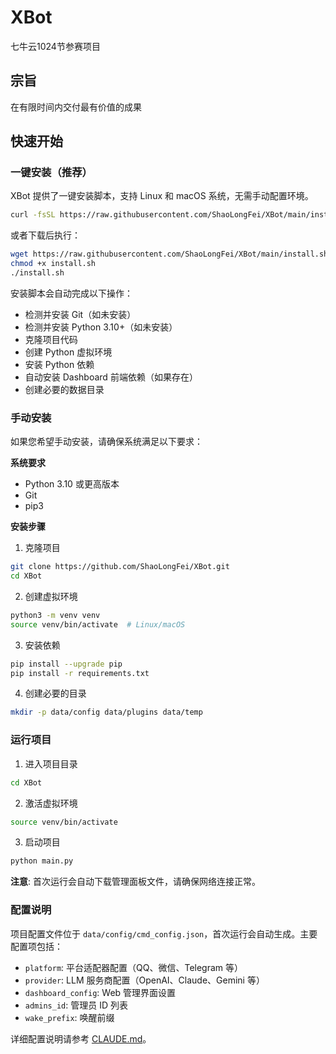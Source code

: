# XBot
七牛云1024节参赛项目

## 宗旨
在有限时间内交付最有价值的成果

## 快速开始

### 一键安装（推荐）

XBot 提供了一键安装脚本，支持 Linux 和 macOS 系统，无需手动配置环境。

```bash
curl -fsSL https://raw.githubusercontent.com/ShaoLongFei/XBot/main/install.sh | bash
```

或者下载后执行：

```bash
wget https://raw.githubusercontent.com/ShaoLongFei/XBot/main/install.sh
chmod +x install.sh
./install.sh
```

安装脚本会自动完成以下操作：
- 检测并安装 Git（如未安装）
- 检测并安装 Python 3.10+（如未安装）
- 克隆项目代码
- 创建 Python 虚拟环境
- 安装 Python 依赖
- 自动安装 Dashboard 前端依赖（如果存在）
- 创建必要的数据目录

### 手动安装

如果您希望手动安装，请确保系统满足以下要求：

**系统要求**
- Python 3.10 或更高版本
- Git
- pip3

**安装步骤**

1. 克隆项目
```bash
git clone https://github.com/ShaoLongFei/XBot.git
cd XBot
```

2. 创建虚拟环境
```bash
python3 -m venv venv
source venv/bin/activate  # Linux/macOS
```

3. 安装依赖
```bash
pip install --upgrade pip
pip install -r requirements.txt
```

4. 创建必要的目录
```bash
mkdir -p data/config data/plugins data/temp
```

### 运行项目

1. 进入项目目录
```bash
cd XBot
```

2. 激活虚拟环境
```bash
source venv/bin/activate
```

3. 启动项目
```bash
python main.py
```

**注意**: 首次运行会自动下载管理面板文件，请确保网络连接正常。

### 配置说明

项目配置文件位于 `data/config/cmd_config.json`，首次运行会自动生成。主要配置项包括：

- `platform`: 平台适配器配置（QQ、微信、Telegram 等）
- `provider`: LLM 服务商配置（OpenAI、Claude、Gemini 等）
- `dashboard_config`: Web 管理界面设置
- `admins_id`: 管理员 ID 列表
- `wake_prefix`: 唤醒前缀

详细配置说明请参考 [CLAUDE.md](CLAUDE.md)。
